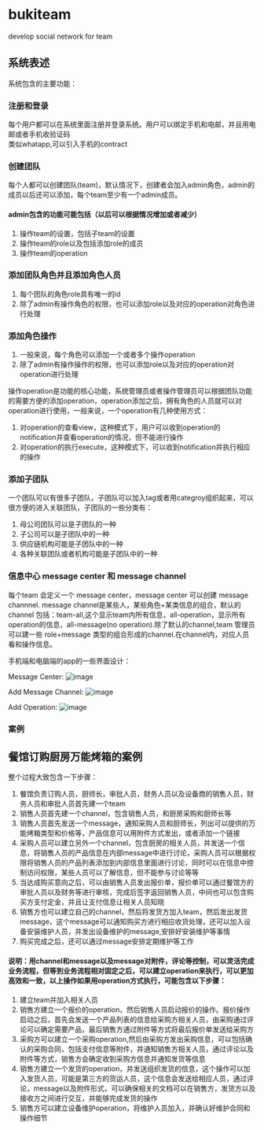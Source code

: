 # bukiteam
develop social network for team
## 系统表述
系统包含的主要功能：
### 注册和登录
每个用户都可以在系统里面注册并登录系统。用户可以绑定手机和电邮，并且用电邮或者手机收验证码<br />
类似whatapp,可以引入手机的contract
### 创建团队
每个人都可以创建团队(team)，默认情况下，创建者会加入admin角色，admin的成员以后还可以添加，每个team至少有一个admin成员。
#### admin包含的功能可能包括（以后可以根据情况增加或者减少）
<ol>
  <li>操作team的设置，包括子team的设置</li>
  <li>操作team的role以及包括添加role的成员</li>
  <li>操作team的operation</li>
</ol>

### 添加团队角色并且添加角色人员
<ol>
  <li>每个团队的角色role具有唯一的id</li>
  <li>除了admin有操作角色的权限，也可以添加role以及对应的operation对角色进行处理</li>
</ol>

### 添加角色操作
<ol>
  <li>一般来说，每个角色可以添加一个或者多个操作operation</li>
  <li>除了admin有操作操作的权限，也可以添加role以及对应的operation对operation进行处理</li>
</ol>

操作operation是功能的核心功能，系统管理员或者操作管理员可以根据团队功能的需要方便的添加operation，operation添加之后，拥有角色的人员就可以对operation进行使用，一般来说，一个operation有几种使用方式：
<ol>
  <li>对operation的查看view，这种模式下，用户可以收到operation的notification并查看operation的情况，但不能进行操作</li>
  <li>对operation的执行execute，这种模式下，可以收到notification并执行相应的操作</li>
</ol>


### 添加子团队
一个团队可以有很多子团队，子团队可以加入tag或者用categroy组织起来，可以很方便的进入关联团队，子团队的一些分类有：
<ol>
  <li>母公司团队可以是子团队的一种</li>
  <li>子公司可以是子团队中的一种</li>
  <li>供应链机构可能是子团队中的一种</li>
  <li>各种关联团队或者机构可能是子团队中的一种</li>
</ol>

### 信息中心 message center 和 message channel
每个team 会定义一个 message center，message center 可以创建 message channnel. message channel是某些人，某些角色+某类信息的组合，默认的channel 包括：team-all,这个显示team内所有信息，all-operation，显示所有operation的信息，all-message(no operation).除了默认的channel,team 管理员可以建一些 role+message 类型的组合形成的channel.在channel内，对应人员看和操作信息。

手机端和电脑端的app的一些界面设计：

Message Center:
![image](https://user-images.githubusercontent.com/3657139/209531785-3727e6f2-745e-430f-85fc-6d9c57f2df3d.png)

Add Message Channel:
![image](https://user-images.githubusercontent.com/3657139/209528751-44c04c27-cbaf-4190-9e9c-2def0325afe2.png)

Add Operation:
![image](https://user-images.githubusercontent.com/3657139/209610661-ab206a8e-bb5b-4275-9ca2-36eb52d2a43e.png)


### 案例

## 餐馆订购厨房万能烤箱的案例
整个过程大致包含一下步骤：
<ol>
  <li>餐馆负责订购人员，厨师长，审批人员，财务人员以及设备商的销售人员，财务人员和审批人员首先建一个team</li>
  <li>销售人员首先建一个channel，包含销售人员，和厨房采购和厨师长等</li>
  <li>销售人员首先发送一个message，通知采购人员和厨师长，列出可以提供的万能烤箱类型和价格等，产品信息可以用附件方式发出，或者添加一个链接</li>
  <li>采购人员可以建立另外一个channel，包含厨房的相关人员，并发送一个信息，将销售人员的产品信息在内部message中进行讨论，采购人员可以根据权限将销售人员的产品列表添加到内部信息里面进行讨论，同时可以在信息中控制访问权限，某些人员可以了解信息，但不能参与讨论等等</li>
  <li>当达成购买意向之后，可以由销售人员发出报价单，报价单可以通过餐馆方的审批人员以及财务等进行审核，完成后签字返回销售人员，中间也可以包含购买方支付定金，并且让支付信息让相关人员知晓</li>
  <li>销售方也可以建立自己的channel，然后将发货方加入team，然后发出发货message，这个message可以通知购买方进行相应收货处理，还可以加入设备安装维护人员，并发出设备维护的message,安排好安装维护等事情</li>
  <li>购买完成之后，还可以通过message安排定期维护等工作</li>
</ol>

#### 说明：用channel和message以及message对附件，评论等控制，可以灵活完成业务流程，但等到业务流程相对固定之后，可以建立operation来执行，可以更加高效和一致，以上操作如果用operation方式执行，可能包含以下步骤：

<ol>
  <li>建立team并加入相关人员</li>
  <li>销售方建立一个报价的operation，然后销售人员启动报价的操作。报价操作启动之后，首先会发送一个产品列表的信息给采购方相关人员，由采购通过评论可以确定需要产品，最后销售方通过附件等方式将最后报价单发送给采购方</li>
  <li>采购方可以建立一个采购operation,然后由采购方发出采购信息，可以包括确认的采购合同，包括支付信息等附件，并通知销售方相关人员，通过评论以及附件等方式，销售方会确定收到采购方信息并通知发货等信息</li>
  <li>销售方建立一个发货的operation，并发送组织发货的信息，这个操作可以加入发货人员，可能是第三方的货运人员，这个信息会发送给相应人员，通过评论，message以及附件形式，可以确保相关的文档可以在销售方，发货方以及接收方之间进行交互，并能够完成发货的操作</li>
  <li>销售方可以建立设备维护operation，将维护人员加入，并确认好维护合同和操作细节</li>
</ol>



